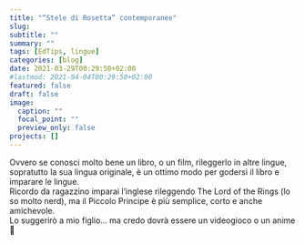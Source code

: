 ```yaml
---
title: "“Stele di Rosetta” contemporanee"
slug:
subtitle: ""
summary: ""
tags: [EdTips, lingue]
categories: [blog]
date: 2021-03-29T00:29:50+02:00
#lastmod: 2021-04-04T00:29:50+02:00
featured: false
draft: false
image:
  caption: ""
  focal_point: ""
  preview_only: false
projects: []
---
```

Ovvero se conosci molto bene un libro, o un film, rileggerlo in altre lingue, sopratutto la sua lingua originale, è un ottimo modo per godersi il libro e imparare le lingue.   
Ricordo da ragazzino imparai l’inglese rileggendo The Lord of the Rings (lo so molto nerd), ma il Piccolo Principe è più semplice, corto e anche amichevole.  
Lo suggerirò a mio figlio... ma credo dovrà essere un videogioco o un anime 🙂
